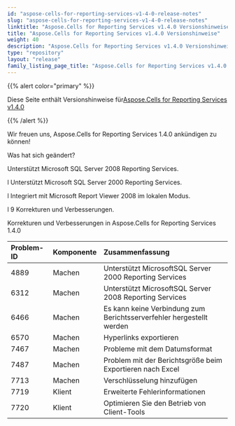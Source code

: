 ```yaml
---
id: "aspose-cells-for-reporting-services-v1-4-0-release-notes"
slug: "aspose-cells-for-reporting-services-v1-4-0-release-notes"
linktitle: "Aspose.Cells for Reporting Services v1.4.0 Versionshinweise"
title: "Aspose.Cells for Reporting Services v1.4.0 Versionshinweise"
weight: 40
description: "Aspose.Cells for Reporting Services v1.4.0 Versionshinweise – the latest updates and fixes."
type: "repository"
layout: "release"
family_listing_page_title: "Aspose.Cells for Reporting Services v1.4.0 Versionshinweise"
---
```

{{% alert color="primary" %}} 

 Diese Seite enthält Versionshinweise für[Aspose.Cells for Reporting Services v1.4.0](https://releases.aspose.com/cells/reportingservices/new-releases/aspose.cells-for-reporting-services-v1.4.0/)

{{% /alert %}} 

 Wir freuen uns, Aspose.Cells for Reporting Services 1.4.0 ankündigen zu können!

 Was hat sich geändert?

 Unterstützt Microsoft SQL Server 2008 Reporting Services.

 l Unterstützt Microsoft SQL Server 2000 Reporting Services.

 l Integriert mit Microsoft Report Viewer 2008 im lokalen Modus.

 l 9 Korrekturen und Verbesserungen.

 Korrekturen und Verbesserungen in Aspose.Cells for Reporting Services 1.4.0

|**Problem-ID** |**Komponente** |**Zusammenfassung** |
|:- |:- |:- |
|4889 | Machen| Unterstützt MicrosoftSQL Server 2000 Reporting Services|
|6312 | Machen| Unterstützt MicrosoftSQL Server 2008 Reporting Services|
|6466 | Machen| Es kann keine Verbindung zum Berichtsserverfehler hergestellt werden|
|6570 | Machen| Hyperlinks exportieren|
|7467 | Machen| Probleme mit dem Datumsformat|
|7487 | Machen| Problem mit der Berichtsgröße beim Exportieren nach Excel|
|7713 | Machen| Verschlüsselung hinzufügen|
|7719 | Klient| Erweiterte Fehlerinformationen|
|7720 | Klient| Optimieren Sie den Betrieb von Client-Tools|

